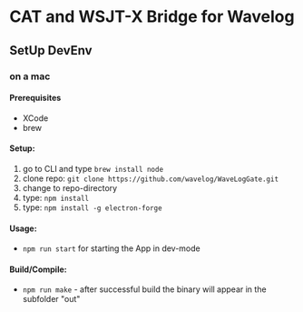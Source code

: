 # CAT and WSJT-X Bridge for Wavelog

## SetUp DevEnv

### on a mac
#### Prerequisites
* XCode
* brew

#### Setup:
1. go to CLI and type `brew install node`
2. clone repo: `git clone https://github.com/wavelog/WaveLogGate.git`
3. change to repo-directory
4. type: `npm install`
5. type: `npm install -g electron-forge`

#### Usage:
* `npm run start` for starting the App in dev-mode

#### Build/Compile:
* `npm run make` - after successful build the binary will appear in the subfolder "out"
